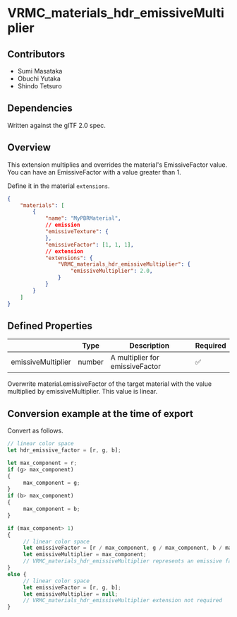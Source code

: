 # VRMC_materials_hdr_emissiveMultiplier

## Contributors

* Sumi Masataka
* Obuchi Yutaka
* Shindo Tetsuro

## Dependencies

Written against the glTF 2.0 spec.

## Overview

This extension multiplies and overrides the material's EmissiveFactor value.
You can have an EmissiveFactor with a value greater than 1.

Define it in the material `extensions`.

```json
{
    "materials": [
        {
            "name": "MyPBRMaterial",
            // emission
            "emissiveTexture": {
            },
            "emissiveFactor": [1, 1, 1],
            // extension
            "extensions": {
                "VRMC_materials_hdr_emissiveMultiplier": {
                    "emissiveMultiplier": 2.0,
                }
            }
        }
    ]
}
```

## Defined Properties

|                    | Type   | Description                     | Required |
|--------------------|--------|---------------------------------|:---------|
| emissiveMultiplier | number | A multiplier for emissiveFactor | ✅        |

Overwrite material.emissiveFactor of the target material with the value multiplied by emissiveMultiplier.
This value is linear.

## Conversion example at the time of export

Convert as follows.

```js
// linear color space
let hdr_emissive_factor = [r, g, b];

let max_component = r;
if (g> max_component)
{
     max_component = g;
}
if (b> max_component)
{
     max_component = b;
}

if (max_component> 1)
{
     // linear color space
     let emissiveFactor = [r / max_component, g / max_component, b / max_component];
     let emissiveMultiplier = max_component;
     // VRMC_materials_hdr_emissiveMultiplier represents an emissive factor value greater than 1.
}
else {
     // linear color space
     let emissiveFactor = [r, g, b];
     let emissiveMultiplier = null;
     // VRMC_materials_hdr_emissiveMultiplier extension not required
}
```
